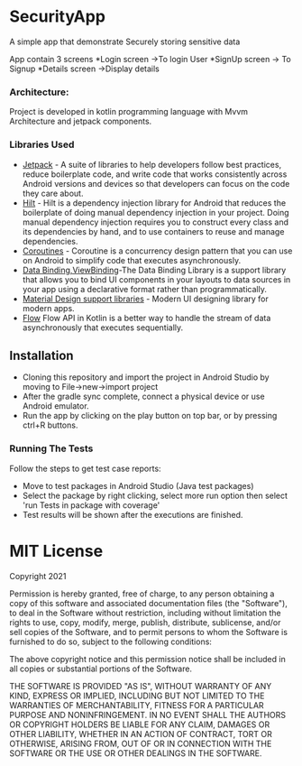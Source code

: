 # SecurityApp

A simple app that demonstrate Securely storing sensitive data

App contain 3 screens
*Login screen ->To login User
*SignUp screen -> To Signup
*Details screen ->Display details

### Architecture:
Project is developed in kotlin programming  language with Mvvm Architecture and jetpack components.

### Libraries Used

- [Jetpack](https://developer.android.com/jetpack) - A suite of libraries to help developers follow best practices, reduce boilerplate code, and write code that works consistently across Android versions and devices so that developers can focus on the code they care about.
- [Hilt](https://developer.android.com/training/dependency-injection/hilt-android) - Hilt is a dependency injection library for Android that reduces the boilerplate of doing manual dependency injection in your project. Doing manual dependency injection requires you to construct every class and its dependencies by hand, and to use containers to reuse and manage dependencies.
- [Coroutines](https://developer.android.com/kotlin/coroutines) - Coroutine is a concurrency design pattern that you can use on Android to simplify code that executes asynchronously.
- [Data Binding,ViewBinding](https://developer.android.com/topic/libraries/data-binding)-The Data Binding Library is a support library that allows you to bind UI components in your layouts to data sources in your app using a declarative format rather than programmatically.
- [Material Design support libraries](https://material.io/develop/android/docs/getting-started) - Modern UI designing library for modern apps.
- [Flow](https://developer.android.com/topic/libraries/architecture/flow) Flow API in Kotlin is a better way to handle the stream of data asynchronously that executes sequentially.
## Installation

* Cloning this repository and import the project in Android Studio by moving to File->new->import project
* After the gradle sync complete, connect a physical device or use Android emulator.
* Run the app by clicking on the play button on top bar, or by pressing ctrl+R buttons.

### Running The Tests

Follow the steps to get test case reports:
* Move to test packages in Android Studio (Java test packages)
* Select the package by right clicking, select more run option then select 'run Tests in package with coverage'
* Test results will be shown after the executions are finished.

# MIT License

Copyright 2021

Permission is hereby granted, free of charge, to any person obtaining a copy of this software and associated documentation files (the "Software"), to deal in the Software without restriction, including without limitation the rights to use, copy, modify, merge, publish, distribute, sublicense, and/or sell copies of the Software, and to permit persons to whom the Software is furnished to do so, subject to the following conditions:

The above copyright notice and this permission notice shall be included in all copies or substantial portions of the Software.

THE SOFTWARE IS PROVIDED "AS IS", WITHOUT WARRANTY OF ANY KIND, EXPRESS OR IMPLIED, INCLUDING BUT NOT LIMITED TO THE WARRANTIES OF MERCHANTABILITY, FITNESS FOR A PARTICULAR PURPOSE AND NONINFRINGEMENT. IN NO EVENT SHALL THE AUTHORS OR COPYRIGHT HOLDERS BE LIABLE FOR ANY CLAIM, DAMAGES OR OTHER LIABILITY, WHETHER IN AN ACTION OF CONTRACT, TORT OR OTHERWISE, ARISING FROM, OUT OF OR IN CONNECTION WITH THE SOFTWARE OR THE USE OR OTHER DEALINGS IN THE SOFTWARE.

